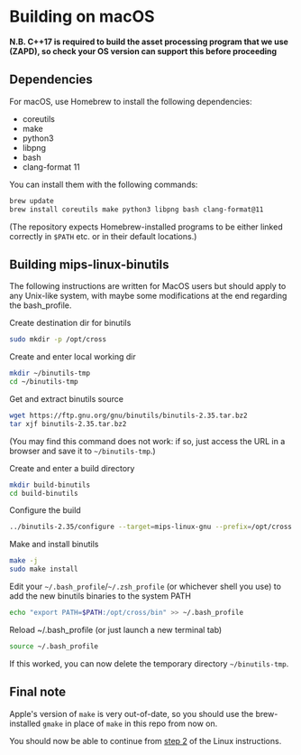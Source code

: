 # Building on macOS

**N.B. C++17 is required to build the asset processing program that we use (ZAPD), so check your OS version can support this before proceeding**


## Dependencies

For macOS, use Homebrew to install the following dependencies:

* coreutils
* make
* python3
* libpng
* bash
* clang-format 11

You can install them with the following commands:

```bash
brew update
brew install coreutils make python3 libpng bash clang-format@11
```

(The repository expects Homebrew-installed programs to be either linked correctly in `$PATH` etc. or in their default locations.)


## Building mips-linux-binutils

The following instructions are written for MacOS users but should apply to any Unix-like system, with maybe some modifications at the end regarding the bash_profile.

Create destination dir for binutils
```bash
sudo mkdir -p /opt/cross
```

Create and enter local working dir
```bash
mkdir ~/binutils-tmp
cd ~/binutils-tmp
```

Get and extract binutils source
```bash
wget https://ftp.gnu.org/gnu/binutils/binutils-2.35.tar.bz2
tar xjf binutils-2.35.tar.bz2
```
(You may find this command does not work: if so, just access the URL in a browser and save it to `~/binutils-tmp`.)

Create and enter a build directory
```bash
mkdir build-binutils
cd build-binutils
```

Configure the build
```bash
../binutils-2.35/configure --target=mips-linux-gnu --prefix=/opt/cross --disable-gprof --disable-gdb --disable-werror
```

Make and install binutils
```bash
make -j
sudo make install
```

Edit your `~/.bash_profile`/`~/.zsh_profile` (or whichever shell you use) to add the new binutils binaries to the system PATH
```bash
echo "export PATH=$PATH:/opt/cross/bin" >> ~/.bash_profile
```

Reload ~/.bash_profile (or just launch a new terminal tab)
```bash
source ~/.bash_profile
```

If this worked, you can now delete the temporary directory `~/binutils-tmp`.


## Final note

Apple's version of `make` is very out-of-date, so you should use the brew-installed `gmake` in place of `make` in this repo from now on.

You should now be able to continue from [step 2](../README.md#2-clone-the-repository) of the Linux instructions.
